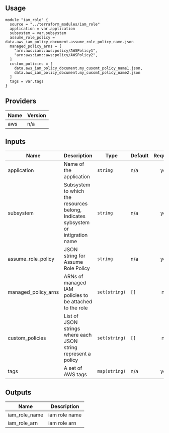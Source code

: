 ## Usage

```
module "iam_role" {
  source = "../terraform_modules/iam_role"
  application = var.application
  subsystem = var.subsystem
  assume_role_policy = data.aws_iam_policy_document.assume_role_policy_name.json
  managed_policy_arns = [
    "arn:aws:iam::aws:policy/AWSPolicy1",
    "arn:aws:iam::aws:policy/AWSPolicy2",
  ]
  custom_policies = [
    data.aws_iam_policy_document.my_cusomt_policy_name1.json,
    data.aws_iam_policy_document.my_cusomt_policy_name2.json
  ]
  tags = var.tags
}
```

## Providers

| Name | Version |
|------|---------|
| aws | n/a |

## Inputs

| Name | Description | Type | Default | Required |
|------|-------------|------|---------|:--------:|
| application | Name of the application | `string` | n/a | yes |
| subsystem | Subsystem to which the resources belong, Indicates sybsystem or intigration name| `string` | n/a | yes |
| assume\_role\_policy | JSON string for Assume Role Policy | `string` | n/a | yes |
| managed\_policy\_arns | ARNs of managed IAM policies to be attached to the role | `set(string)` | `[]` | no |
| custom\_policies | List of JSON strings where each JSON string represent a policy | `set(string)` | `[]` | no |
| tags | A set of AWS tags | `map(string)` | n/a | yes |

## Outputs

| Name | Description |
|------|-------------|
| iam\_role\_name |iam role name |
| iam\_role\_arn | iam role arn |
